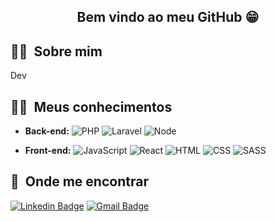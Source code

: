<h2 align="center">Bem vindo ao meu GitHub 😁</h2>

## 🙋‍♂️ &nbsp;Sobre mim

<p>Dev</p>

## 👩‍💻 &nbsp;Meus conhecimentos
  - **Back-end:** ![PHP](https://img.shields.io/badge/-PHP-333333?style=flat&logo=php) ![Laravel](https://img.shields.io/badge/-Laravel-333333?style=flat&logo=laravel) ![Node](https://img.shields.io/badge/-NodeJS-333333?style=flat&logo=nodejs)
  
  - **Front-end:** ![JavaScript](https://img.shields.io/badge/-JavaScript-333333?style=flat&logo=javascript) ![React](https://img.shields.io/badge/-ReactJS-333333?style=flat&logo=react) ![HTML](https://img.shields.io/badge/-HTML5-333333?style=flat&logo=HTML5) ![CSS](https://img.shields.io/badge/-CSS-333333?style=flat&logo=CSS3&logoColor=1572B6) ![SASS](https://img.shields.io/badge/-SASS-333333?style=flat&logo=SASS)

## 📍 &nbsp;Onde me encontrar

[![Linkedin Badge](https://img.shields.io/badge/-Linkedin-4169E1?style=flat-square&logo=Linkedin&logoColor=white&&link=https://www.linkedin.com/in/bryan-alves-34543119b/)](https://www.linkedin.com/in/bryan-alves-34543119b/)
[![Gmail Badge](https://img.shields.io/badge/-Gmail-c14438?style=flat-square&logo=Gmail&logoColor=white&link=mailto:dehmirandac2@gmail.com)](mailto:dehmirandac2@gmail.com)

